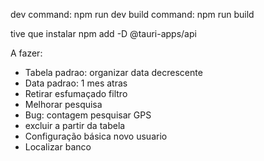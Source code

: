 dev command: npm run dev
build command: npm run build

tive que instalar
npm add -D @tauri-apps/api

A fazer:
- Tabela padrao: organizar data decrescente
- Data padrao: 1 mes atras
- Retirar esfumaçado filtro 
- Melhorar pesquisa 
- Bug: contagem pesquisar GPS
- excluir a partir da tabela
- Configuração básica novo usuario
- Localizar banco

